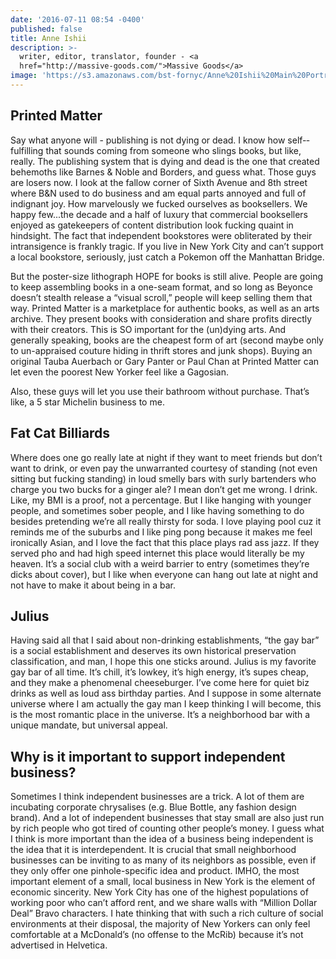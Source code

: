 ```yaml
---
date: '2016-07-11 08:54 -0400'
published: false
title: Anne Ishii
description: >-
  writer, editor, translator, founder - <a
  href="http://massive-goods.com/">Massive Goods</a>
image: 'https://s3.amazonaws.com/bst-fornyc/Anne%20Ishii%20Main%20Portrait.jpg'
---
```

## Printed Matter
Say what anyone will - publishing is not dying or dead. I know how self-­fulfilling that sounds coming from someone who slings books, but like, really. The publishing system that is dying and dead is the one that created behemoths like Barnes & Noble and Borders, and guess what. Those guys are losers now. I look at the fallow corner of Sixth Avenue and 8th street where B&N used to do business and am equal parts annoyed and full of indignant joy. How marvelously we fucked ourselves as booksellers. We happy few...the decade and a half of luxury that commercial booksellers enjoyed as gatekeepers of content distribution look fucking quaint in hindsight. The fact that independent bookstores were obliterated by their intransigence is frankly tragic. If you live in New York City and can’t support a local bookstore, seriously, just catch a Pokemon off the Manhattan Bridge.

But the poster-­size lithograph HOPE for books is still alive. People are going to keep assembling books in a one-seam format, and so long as Beyonce doesn’t stealth release a “visual scroll,” people will keep selling them that way. Printed Matter is a marketplace for authentic books, as well as an arts archive. They present books with consideration and share profits directly with their creators. This is SO important for the (un)dying arts. And generally speaking, books are the cheapest form of art (second maybe only to un-appraised couture hiding in thrift stores and junk shops). Buying an original Tauba Auerbach or Gary Panter or Paul Chan at Printed Matter can let even the poorest New Yorker feel like a Gagosian.

Also, these guys will let you use their bathroom without purchase. That’s like, a 5­ star Michelin business to me.

## Fat Cat Billiards
Where does one go really late at night if they want to meet friends but don’t want to drink, or even pay the unwarranted courtesy of standing (not even sitting but fucking standing) in loud smelly bars with surly bartenders who charge you two bucks for a ginger ale? I mean don’t get me wrong. I drink. Like, my BMI is a proof, not a percentage. But I like hanging with younger people, and sometimes sober people, and I like having something to do besides pretending we’re all really thirsty for soda. I love playing pool cuz it reminds me of the suburbs and I like ping pong because it makes me feel ironically Asian, and I love the fact that this place plays rad ass jazz. If they served pho and had high speed internet this place would literally be my heaven. It’s a social club with a weird barrier to entry (sometimes they’re dicks about cover), but I like when everyone can hang out late at night and not have to make it about being in a bar.

## Julius
Having said all that I said about non-­drinking establishments, “the gay bar” is a social establishment and deserves its own historical preservation classification, and man, I hope this one sticks around. Julius is my favorite gay bar of all time. It’s chill, it’s low­key, it’s high energy, it’s supes cheap, and they make a phenomenal cheeseburger. I’ve come here for quiet biz drinks as well as loud ass birthday parties. And I suppose in some alternate universe where I am actually the gay man I keep thinking I will become, this is the most romantic place in the universe. It’s a neighborhood bar with a unique mandate, but universal appeal. 

## Why is it important to support independent business?
Sometimes I think independent businesses are a trick. A lot of them are incubating corporate chrysalises (e.g. Blue Bottle, any fashion design brand). And a lot of independent businesses that stay small are also just run by rich people who got tired of counting other people’s money. I guess what I think is more important than the idea of a business being independent is the idea that it is inter­dependent. It is crucial that small neighborhood businesses can be inviting to as many of its neighbors as possible, even if they only offer one pinhole-specific idea and product. IMHO, the most important element of a small, local business in New York is the element of economic sincerity. New York City has one of the highest populations of working poor who can’t afford rent, and we share walls with “Million Dollar Deal” Bravo characters. I hate thinking that with such a rich culture of social environments at their disposal, the majority of New Yorkers can only feel comfortable at a McDonald’s (no offense to the McRib) because it’s not advertised in Helvetica.
